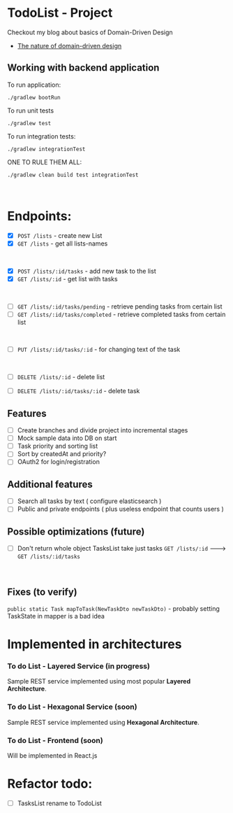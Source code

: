 # TodoList - Project

Checkout my blog about basics of Domain-Driven Design <BR>
* [The nature of domain-driven design](http://www.braintelligence.pl/the-nature-of-domain-driven-design/) 

## Working with backend application

To run application:
```
./gradlew bootRun
```
To run unit tests
```
./gradlew test
```
To run integration tests:
```
./gradlew integrationTest
```
ONE TO RULE THEM ALL:
```
./gradlew clean build test integrationTest
```

<br>

# Endpoints:

* [x] `POST /lists` - create new List
* [x] `GET /lists` - get all lists-names
 
<br>

* [x] `POST /lists/:id/tasks` - add new task to the list
* [x] `GET /lists/:id` - get list with tasks

<br>

* [ ] `GET /lists/:id/tasks/pending` - retrieve pending tasks from certain list
* [ ] `GET /lists/:id/tasks/completed` - retrieve completed tasks from certain list

<br>

* [ ] `PUT /lists/:id/tasks/:id` - for changing text of the task

<br>

* [ ] `DELETE /lists/:id` - delete list
* [ ] `DELETE /lists/:id/tasks/:id` - delete task


## Features
- [ ] Create branches and divide project into incremental stages 
- [ ] Mock sample data into DB on start
- [ ] Task priority and sorting list
- [ ] Sort by createdAt and priority? 
- [ ] OAuth2 for login/registration

## Additional features
- [ ] Search all tasks by text ( configure elasticsearch )
- [ ] Public and private endpoints ( plus useless endpoint that counts users )

## Possible optimizations (future)
- [ ] Don't return whole object TasksList take just tasks `GET /lists/:id` ---> `GET /lists/:id/tasks`

<br>

## Fixes (to verify)
`public static Task mapToTask(NewTaskDto newTaskDto)` - probably setting TaskState in mapper is a bad idea

# Implemented in architectures

### To do List - Layered Service (in progress)
Sample REST service implemented using most popular **Layered Architecture**.

### To do List - Hexagonal Service (soon)
Sample REST service implemented using **Hexagonal Architecture**. 

### To do List - Frontend (soon)
Will be implemented in React.js


# Refactor todo:
- [ ] TasksList rename to TodoList
